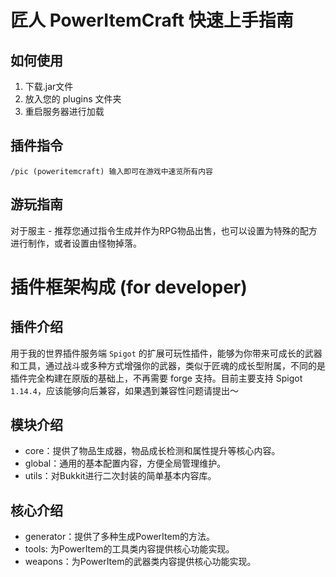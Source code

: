# 匠人 PowerItemCraft 快速上手指南

## 如何使用

1. 下载.jar文件
2. 放入您的 plugins 文件夹
3. 重启服务器进行加载

## 插件指令

```
/pic (poweritemcraft) 输入即可在游戏中速览所有内容
```

## 游玩指南

对于服主 - 推荐您通过指令生成并作为RPG物品出售，也可以设置为特殊的配方进行制作，或者设置由怪物掉落。

# 插件框架构成 (for developer)

## 插件介绍

用于我的世界插件服务端 `Spigot` 的扩展可玩性插件，能够为你带来可成长的武器和工具，通过战斗或多种方式增强你的武器，类似于匠魂的成长型附属，不同的是插件完全构建在原版的基础上，不再需要
forge 支持。目前主要支持 Spigot `1.14.4`，应该能够向后兼容，如果遇到兼容性问题请提出～

## 模块介绍

- core：提供了物品生成器，物品成长检测和属性提升等核心内容。
- global：通用的基本配置内容，方便全局管理维护。
- utils：对Bukkit进行二次封装的简单基本内容库。

## 核心介绍

- generator：提供了多种生成PowerItem的方法。
- tools: 为PowerItem的工具类内容提供核心功能实现。
- weapons：为PowerItem的武器类内容提供核心功能实现。